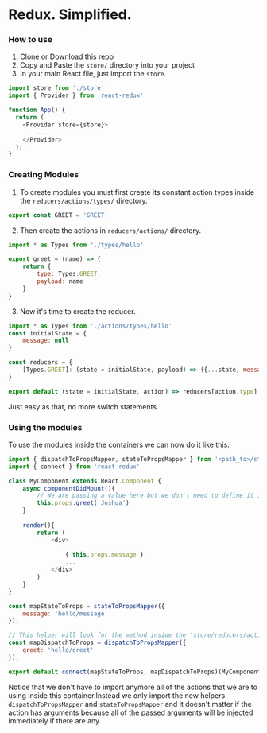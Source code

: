# Redux. Simplified.

### How to use
1. Clone or Download this repo
2. Copy and Paste the `store/` directory into your project
3. In your main React file, just import the `store`.
```js
import store from './store'
import { Provider } from 'react-redux'

function App() {
  return (
    <Provider store={store}>
        ...
    </Provider>
  );
}
```

### Creating Modules
1. To create modules you must first create its constant action types inside the `reducers/actions/types/` directory.
```js
export const GREET = 'GREET'
```
2. Then create the actions in `reducers/actions/` directory.
```js
import * as Types from './types/hello'

export greet = (name) => {
    return {
        type: Types.GREET,
        payload: name
    }
}
```
3. Now it's time to create the reducer.
```js
import * as Types from './actions/types/hello'
const initialState = {
    message: null
}

const reducers = {
    [Types.GREET]: (state = initialState, payload) => ({...state, message: 'Hello, ' + payload})
}

export default (state = initialState, action) => reducers[action.type] ? reducers[action.type](action.payload) : state
```

Just easy as that, no more switch statements.

### Using the modules
To use the modules inside the containers we can now do it like this:
```js
import { dispatchToPropsMapper, stateToPropsMapper } from '<path_to>/store/mappers';
import { connect } from 'react-redux'

class MyComponent extends React.Component {
    async componentDidMount(){
        // We are passing a value here but we don't need to define it in our 'mapDispatchToProps' anymore
        this.props.greet('Joshua')
    }
    
    render(){
        return (
            <div>
            
                { this.props.message }
                ...
            </div>
        )
    }
}

const mapStateToProps = stateToPropsMapper({
    message: 'hello/message'
});

// This helper will look for the method inside the 'store/reducers/actions/' directory.
const mapDispatchToProps = dispatchToPropsMapper({
    greet: 'hello/greet'
});

export default connect(mapStateToProps, mapDispatchToProps)(MyComponent)
```

Notice that we don't have to import anymore all of the actions that we are to using inside this container.Instead we only import the new helpers `dispatchToPropsMapper` and `stateToPropsMapper` and it doesn't matter if the action has arguments because all of the passed arguments will be injected immediately if there are any.